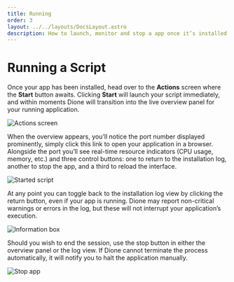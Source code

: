 ```yaml
---
title: Running
order: 3
layout: ../../layouts/DocsLayout.astro
description: How to launch, monitor and stop a app once it’s installed via Dione
---
```


# Running a Script

Once your app has been installed, head over to the **Actions** screen where the **Start** button awaits. Clicking **Start** will launch your script immediately, and within moments Dione will transition into the live overview panel for your running application.

![Actions screen](/images/actions-screen.png)

When the overview appears, you’ll notice the port number displayed prominently, simply click this link to open your application in a browser. Alongside the port you’ll see real-time resource indicators (CPU usage, memory, etc.) and three control buttons: one to return to the installation log, another to stop the app, and a third to reload the interface.

![Started script](/images/started-script.png)

At any point you can toggle back to the installation log view by clicking the return button, even if your app is running. Dione may report non-critical warnings or errors in the log, but these will not interrupt your application’s execution.

![Information box](/images/info-screen-on-app.png)

Should you wish to end the session, use the stop button in either the overview panel or the log view. If Dione cannot terminate the process automatically, it will notify you to halt the application manually.

![Stop app](/images/stop-app.png)

